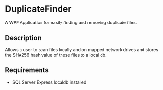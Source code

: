# DuplicateFinder #
A WPF Application for easily finding and removing duplicate files.

## Description ##
Allows a user to scan files locally and on mapped network drives and stores the SHA256 hash value of these files to a local db.

## Requirements ##
 * SQL Server Express localdb installed
